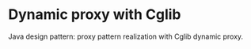 # Dynamic proxy with Cglib

Java design pattern: proxy pattern realization with Cglib dynamic proxy.